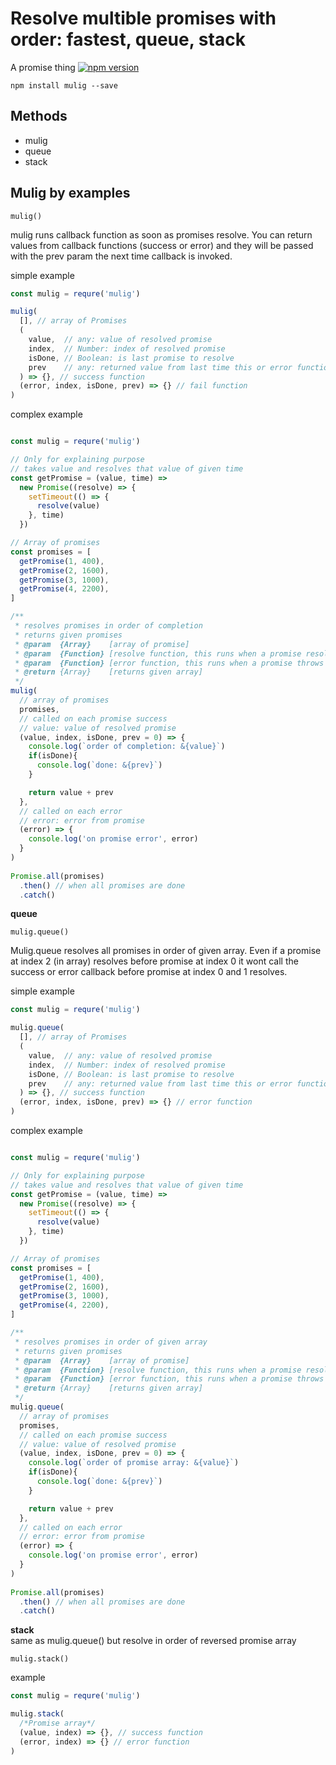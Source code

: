 # Resolve multible promises with order: fastest, queue, stack
A promise thing [![npm version](https://badge.fury.io/js/mulig.svg)](https://badge.fury.io/js/mulig)

`npm install mulig --save`

## Methods
- mulig
- queue
- stack


## Mulig by examples

`mulig()`

mulig runs callback function as soon as promises resolve. You can return values from callback functions (success or error) and they will be passed with the prev param the next time callback is invoked.

simple example
```javascript
const mulig = requre('mulig')

mulig(
  [], // array of Promises
  (
    value,  // any: value of resolved promise
    index,  // Number: index of resolved promise
    isDone, // Boolean: is last promise to resolve
    prev    // any: returned value from last time this or error function run
  ) => {}, // success function
  (error, index, isDone, prev) => {} // fail function
)
```
complex example
```javascript

const mulig = requre('mulig')

// Only for explaining purpose
// takes value and resolves that value of given time
const getPromise = (value, time) =>
  new Promise((resolve) => {
    setTimeout(() => {
      resolve(value)
    }, time)
  })

// Array of promises
const promises = [
  getPromise(1, 400), 
  getPromise(2, 1600), 
  getPromise(3, 1000), 
  getPromise(4, 2200),
]

/**
 * resolves promises in order of completion
 * returns given promises 
 * @param  {Array}    [array of promise]
 * @param  {Function} [resolve function, this runs when a promise resolves]
 * @param  {Function} [error function, this runs when a promise throws an error]
 * @return {Array}    [returns given array]
 */
mulig(
  // array of promises
  promises,
  // called on each promise success
  // value: value of resolved promise
  (value, index, isDone, prev = 0) => { 
    console.log(`order of completion: &{value}`) 
    if(isDone){
      console.log(`done: &{prev}`)
    }

    return value + prev
  },
  // called on each error
  // error: error from promise
  (error) => { 
    console.log('on promise error', error) 
  }
)
  
Promise.all(promises)
  .then() // when all promises are done
  .catch() 

```

**queue**

`mulig.queue()`  

Mulig.queue resolves all promises in order of given array. Even if a promise at index 2 (in array) resolves before promise at index 0 it wont call the success or error callback before promise at index 0 and 1 resolves.

simple example  
```javascript
const mulig = requre('mulig')

mulig.queue(
  [], // array of Promises
  (
    value,  // any: value of resolved promise
    index,  // Number: index of resolved promise
    isDone, // Boolean: is last promise to resolve
    prev    // any: returned value from last time this or error function run
  ) => {}, // success function
  (error, index, isDone, prev) => {} // error function
)
```

complex example
```javascript

const mulig = requre('mulig')

// Only for explaining purpose
// takes value and resolves that value of given time
const getPromise = (value, time) =>
  new Promise((resolve) => {
    setTimeout(() => {
      resolve(value)
    }, time)
  })

// Array of promises
const promises = [
  getPromise(1, 400), 
  getPromise(2, 1600), 
  getPromise(3, 1000), 
  getPromise(4, 2200),
]

/**
 * resolves promises in order of given array
 * returns given promises 
 * @param  {Array}    [array of promise]
 * @param  {Function} [resolve function, this runs when a promise resolves]
 * @param  {Function} [error function, this runs when a promise throws an error]
 * @return {Array}    [returns given array]
 */
mulig.queue(
  // array of promises
  promises,
  // called on each promise success
  // value: value of resolved promise
  (value, index, isDone, prev = 0) => { 
    console.log(`order of promise array: &{value}`) 
    if(isDone){
      console.log(`done: &{prev}`)
    }

    return value + prev
  },
  // called on each error
  // error: error from promise
  (error) => { 
    console.log('on promise error', error) 
  }
)
  
Promise.all(promises)
  .then() // when all promises are done
  .catch() 

```

**stack**  
same as mulig.queue() but resolve in order of reversed promise array

`mulig.stack()`

example
```javascript
const mulig = requre('mulig')

mulig.stack(
  /*Promise array*/
  (value, index) => {}, // success function
  (error, index) => {} // error function
)
```